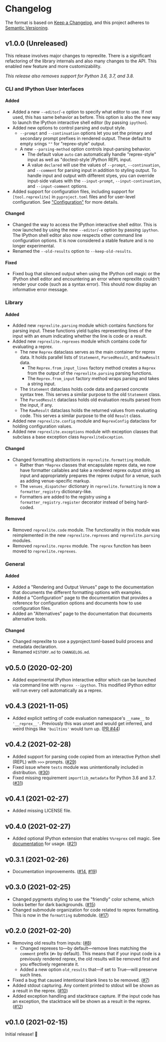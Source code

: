 # Changelog

The format is based on [Keep a Changelog](https://keepachangelog.com/en/1.0.0/),
and this project adheres to [Semantic Versioning](https://semver.org/spec/v2.0.0.html).

## v1.0.0 (Unreleased)

This release involves major changes to reprexlite. There is a significant refactoring of the library internals and also many changes to the API. This enabled new feature and more customizability.

_This release also removes support for Python 3.6, 3.7, and 3.8._

### CLI and IPython User Interfaces

#### Added

- Added a new `--editor`/`-e` option to specify what editor to use. If not used, this has same behavior as before. This option is also the new way to launch the IPython interactive shell editor (by passing `ipython`).
- Added new options to control parsing and output style.
  - `--prompt` and `--continuation` options let you set the primary and secondary prompt prefixes in rendered output. These default to empty srings `""` for "reprex-style" output.
  - A new `--parsing-method` option controls input-parsing behavior.
    - The default value `auto` can automatically handle "reprex-style" input as well as "doctest-style`/Python REPL input.
    - A value `declared` will use the values of `--prompt`, `--continuation`, and `--comment` for parsing input in addition to styling output. To handle input and output with different styes, you can override input-side values with the `--input-prompt`, `--input-continuation`, and `--input-comment` options.
- Added support for configuration files, including support for `[tool.reprexlite]` in `pyproject.toml` files and for user-level configuration. See ["Configuration"](https://jayqi.github.io/reprexlite/stable/configuration/#configuration-files) for more details.

#### Changed

- Changed the way to access the IPython interactive shell editor. This is now launched by using the new `--editor`/`-e` option by passing `ipython`. The IPython shell editor also now respects other command line configuration options. It is now considered a stable feature and is no longer experimental.
- Renamed the `--old-results` option to `--keep-old-results`.

#### Fixed

- Fixed bug that silenced output when using the IPython cell magic or the IPython shell editor and encountering an error where reprexlite couldn't render your code (such as a syntax error). This should now display an informative error message.

### Library

#### Added

- Added new `reprexlite.parsing` module which contains functions for parsing input. These functions yield tuples representing lines of the input with an enum indicating whether the line is code or a result.
- Added new `reprexlite.reprexes` module which contains code for evaluating a reprex.
  - The new `Reprex` dataclass serves as the main container for reprex data. It holds parallel lists of `Statement`, `ParsedResult`, and `RawResult` data.
    - The `Reprex.from_input_lines` factory method creates a `Reprex` from the output of the `reprexlite.parsing` parsing functions.
    - The `Reprex.from_input` factory method wraps parsing and takes a string input.
  - The `Statement` dataclass holds code data and parsed concrete syntax tree. This serves a similar purpose to the old `Statement` class.
  - The `ParsedResult` dataclass holds old evaluation results parsed from the input, if any.
  - The `RawResult` dataclass holds the returned values from evaluating code. This serves a similar purpose to the old `Result` class.
- Added new `reprexlite.config` module and `ReprexConfig` dataclass for holding configuration values.
- Added new `reprexlite.exceptions` module with exception classes that subclass a base exception class `ReprexliteException`.

#### Changed

- Changed formatting abstractions in `reprexlite.formatting` module.
  - Rather than `*Reprex` classes that encapsulate reprex data, we now have formatter callables and take a rendered reprex output string as input and appropriately prepares the reprex output for a venue, such as adding venue-specific markup.
  - The `venues_dispatcher` dictionary in `reprexlite.formatting` is now a `formatter_registry` dictionary-like.
  - Formatters are added to the registry using a `formatter_registry.register` decorator instead of being hard-coded.

#### Removed

- Removed `reprexlite.code` module. The functionality in this module was reimplemented in the new `reprexlite.reprexes` and `reprexlite.parsing` modules.
- Removed `reprexlite.reprex` module. The `reprex` function has been moved to `reprexlite.reprexes`.

### General

#### Added

- Added a "Rendering and Output Venues" page to the documentation that documents the different formatting options with examples.
- Added a "Configuration" page to the documentation that provides a reference for configuration options and documents how to use configuration files.
- Added an "Alternatives" page to the documentation that documents alternative tools.

#### Changed

- Changed reprexlite to use a pyproject.toml-based build process and metadata declaration.
- Renamed `HISTORY.md` to `CHANGELOG.md`.

## v0.5.0 (2020-02-20)

- Added experimental IPython interactive editor which can be launched via command line with `reprex --ipython`. This modified IPython editor will run every cell automatically as a reprex.

## v0.4.3 (2021-11-05)

- Added explicit setting of code evaluation namespace's `__name__` to `'__reprex__'`. Previously this was unset and would get inferred, and weird things like `'builtins'` would turn up. ([PR #44](https://github.com/jayqi/reprexlite/pull/44))

## v0.4.2 (2021-02-28)

- Added support for parsing code copied from an interactive Python shell (REPL) with `>>>` prompts. ([#29](https://github.com/jayqi/reprexlite/pull/29))
- Fixed issue where `tests` module was unintentionally included in distribution. ([#30](https://github.com/jayqi/reprexlite/pull/30))
- Fixed missing requirement `importlib_metadata` for Python 3.6 and 3.7. ([#31](https://github.com/jayqi/reprexlite/pull/31))

## v0.4.1 (2021-02-27)

- Added missing LICENSE file.

## v0.4.0 (2021-02-27)

- Added optional IPython extension that enables `%%reprex` cell magic. See [documentation](https://jayqi.github.io/reprexlite/stable/ipython-jupyter-magic/) for usage. ([#21](https://github.com/jayqi/reprexlite/pull/21))

## v0.3.1 (2021-02-26)

- Documentation improvements. ([#14](https://github.com/jayqi/reprexlite/pull/14), [#19](https://github.com/jayqi/reprexlite/pull/19))

## v0.3.0 (2021-02-25)

- Changed pygments styling to use the "friendly" color scheme, which looks better for dark backgrounds. ([#15](https://github.com/jayqi/reprexlite/pull/15))
- Changed submodule organization for code related to reprex formatting. This is now in the `formatting` submodule. ([#17](https://github.com/jayqi/reprexlite/pull/17))

## v0.2.0 (2021-02-20)

- Removing old results from inputs: ([#8](https://github.com/jayqi/reprexlite/pull/8))
  - Changed reprexes to—by default—remove lines matching the `comment` prefix (`#>` by default). This means that if your input code is a previously rendered reprex, the old results will be removed first and you effectively regenerate it.
  - Added a new option `old_results` that—if set to True—will preserve such lines.
- Fixed a bug that caused intentional blank lines to be removed. ([#7](https://github.com/jayqi/reprexlite/pull/7))
- Added stdout capturing. Any content printed to stdout will be shown as a result in the reprex. ([#10](https://github.com/jayqi/reprexlite/pull/10))
- Added exception handling and stacktrace capture. If the input code has an exception, the stacktrace will be shown as a result in the reprex. ([#12](https://github.com/jayqi/reprexlite/pull/12))

## v0.1.0 (2021-02-15)

Initial release! 🎉
